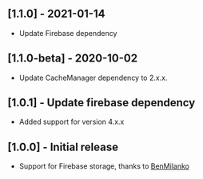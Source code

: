 ## [1.1.0] - 2021-01-14
* Update Firebase dependency

## [1.1.0-beta] - 2020-10-02
* Update CacheManager dependency to 2.x.x.

## [1.0.1] - Update firebase dependency
* Added support for version 4.x.x

## [1.0.0] - Initial release

* Support for Firebase storage, thanks to [BenMilanko](https://github.com/bpmil3)
